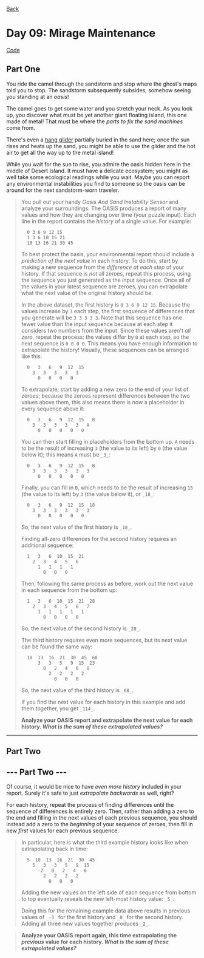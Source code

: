 [Back](../README.md)

# Day 09: Mirage Maintenance

[Code](./index.js)

## Part One

You ride the camel through the sandstorm and stop where the ghost's maps told you to stop. <span title="The sound of a sandstorm slowly settling.">The sandstorm subsequently subsides, somehow seeing you standing at an _oasis_!</span>

The camel goes to get some water and you stretch your neck. As you look up, you discover what must be yet another giant floating island, this one made of metal! That must be where the _parts to fix the sand machines_ come from.

There's even a [hang glider](https://en.wikipedia.org/wiki/Hang_gliding) partially buried in the sand here; once the sun rises and heats up the sand, you might be able to use the glider and the hot air to get all the way up to the metal island!

While you wait for the sun to rise, you admire the oasis hidden here in the middle of Desert Island. It must have a delicate ecosystem; you might as well take some ecological readings while you wait. Maybe you can report any environmental instabilities you find to someone so the oasis can be around for the next sandstorm-worn traveler.

> You pull out your handy _Oasis And Sand Instability Sensor_ and analyze your surroundings. The OASIS produces a report of many values and how they are changing over time (your puzzle input). Each line in the report contains the _history_ of a single value. For example:
>
> ```
>   0 3 6 9 12 15
>   1 3 6 10 15 21
>   10 13 16 21 30 45
> ```
>
> To best protect the oasis, your environmental report should include a _prediction of the next value_ in each history. To do this, start by making a new sequence from the _difference at each step_ of your history. If that sequence is _not_ all zeroes, repeat this process, using the sequence you just generated as the input sequence. Once all of the values in your latest sequence are zeroes, you can extrapolate what the next value of the original history should be.
>
> In the above dataset, the first history is `0 3 6 9 12 15`. Because the values increase by `3` each step, the first sequence of differences that you generate will be `3 3 3 3 3`. Note that this sequence has one fewer value than the input sequence because at each step it considers two numbers from the input. Since these values aren't _all zero_, repeat the process: the values differ by `0` at each step, so the next sequence is `0 0 0 0`. This means you have enough information to extrapolate the history! Visually, these sequences can be arranged like this:
>
> ```
>   0   3   6   9  12  15
>     3   3   3   3   3
>       0   0   0   0
> ```
>
> To extrapolate, start by adding a new zero to the end of your list of zeroes; because the zeroes represent differences between the two values above them, this also means there is now a placeholder in every sequence above it:
>
> ```
>   0   3   6   9  12  15   B
>     3   3   3   3   3   A
>       0   0   0   0   0
> ```
>
> You can then start filling in placeholders from the bottom up. `A` needs to be the result of increasing `3` (the value to its left) by `0` (the value below it); this means `A` must be `_3_`:
>
> ```
>   0   3   6   9  12  15   B
>     3   3   3   3   3   3
>       0   0   0   0   0
> ```
>
> Finally, you can fill in `B`, which needs to be the result of increasing `15` (the value to its left) by `3` (the value below it), or `_18_`:
>
> ```
>   0   3   6   9  12  15  18
>     3   3   3   3   3   3
>       0   0   0   0   0
> ```
>
> So, the next value of the first history is `_18_`.
>
> Finding all-zero differences for the second history requires an additional sequence:
>
> ```
>   1   3   6  10  15  21
>     2   3   4   5   6
>       1   1   1   1
>         0   0   0
> ```
>
> Then, following the same process as before, work out the next value in each sequence from the bottom up:
>
> ```
>   1   3   6  10  15  21  28
>     2   3   4   5   6   7
>       1   1   1   1   1
>         0   0   0   0
> ```
>
> So, the next value of the second history is `_28_`.
>
> The third history requires even more sequences, but its next value can be found the same way:
>
> ```
>   10  13  16  21  30  45  68
>       3   3   5   9  15  23
>         0   2   4   6   8
>           2   2   2   2
>             0   0   0
> ```
>
> So, the next value of the third history is `_68_`.
>
> If you find the next value for each history in this example and add them together, you get `_114_`.
>
> **Analyze your OASIS report and extrapolate the next value for each history. _What is the sum of these extrapolated values?_**

---

## Part Two

<article class="day-desc">

## --- Part Two ---

Of course, it would be nice to have _even more history_ included in your report. Surely it's safe to just _extrapolate backwards_ as well, right?

For each history, repeat the process of finding differences until the sequence of differences is entirely zero. Then, rather than adding a zero to the end and filling in the next values of each previous sequence, you should instead add a zero to the _beginning_ of your sequence of zeroes, then fill in new _first_ values for each previous sequence.

> In particular, here is what the third example history looks like when extrapolating back in time:
>
> ```
>   5  10  13  16  21  30  45
>     5   3   3   5   9  15
>       -2   0   2   4   6
>         2   2   2   2
>           0   0   0
> ```
>
> Adding the new values on the left side of each sequence from bottom to top eventually reveals the new left-most history value: `_5_`.
>
> Doing this for the remaining example data above results in previous values of `_-3_` for the first history and `_0_` for the second history. Adding all three new values together produces `_2_`.

> **Analyze your OASIS report again, this time extrapolating the _previous_ value for each history. _What is the sum of these extrapolated values?_**
